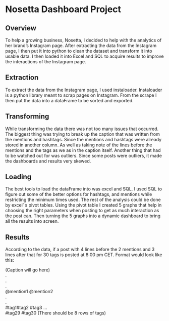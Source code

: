 # Nosetta Dashboard Project

## Overview
To help a growing business, Nosetta, I decided to help with the analytics of her brand’s Instagram page. After extracting the data from the Instagram page, I then put it into python to clean the dataset and transform it into usable data. I then loaded it into Excel and SQL to acquire results to improve the interactions of the Instagram page. 
## Extraction
To extract the data from the Instagram page, I used instaloader. Instaloader is a python library meant to scrap pages on Instagram. From the scrape I then put the data into a dataFrame to be sorted and exported.
## Transforming
While transforming the data there was not too many issues that occurred. The biggest thing was trying to break up the caption that was written from the mentions and hashtags. Since the mentions and hashtags were already stored in another column. As well as taking note of the lines before the mentions and the tags as we as in the caption itself. Another thing that had to be watched out for was outliers. Since some posts were outliers, it made the dashboards and results very skewed.
## Loading
The best tools to load the dataFrame into was excel and SQL. I used SQL to figure out some of the better options for hashtags, and mentions while restricting the minimum times used. The rest of the analysis could be done by excel’ s pivot tables. Using the pivot table I created 5 graphs that help in choosing the right parameters when posting to get as much interaction as the post can. Then turning the 5 graphs into a dynamic dashboard to bring all the results into screen.
## Results
According to the data, if a post with 4 lines before the 2 mentions and 3 lines after that for 30 tags is posted at 8:00 pm CET. Format would look like this:
  
(Caption will go here)  
.  
.  
.  
@mention1 @mention2  
.  
.  
#tag1#tag2 #tag3 …  
#tag29 #tag30 (There should be 8 rows of tags)  

